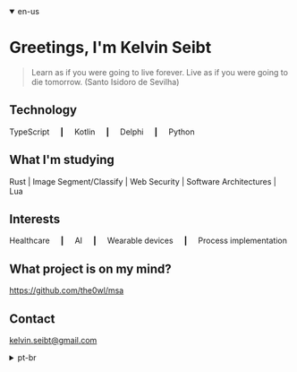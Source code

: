 <details open>
  <summary>en-us</summary>

# Greetings, I'm Kelvin Seibt

> Learn as if you were going to live forever. Live as if you were going to die tomorrow.
> (Santo Isidoro de Sevilha)

## Technology

TypeScript  ┃  Kotlin  ┃  Delphi  ┃  Python   

## What I'm studying

Rust | Image Segment/Classify | Web Security | Software Architectures  | Lua

## Interests

Healthcare  ┃  AI  ┃  Wearable devices  ┃  Process implementation

## What project is on my mind?

https://github.com/the0wl/msa

## Contact

[kelvin.seibt@gmail.com](kelvin.seibt@gmail.com)

</details>

<details>
  <summary>pt-br</summary>

# Olá me chamo Kelvin Seibt

> Aprenda como se você fosse viver para sempre. Viva como se você fosse morrer amanhã. 
> (Santo Isidoro de Sevilha)

## Tecnologias

TypeScript  ┃  Kotlin  ┃  Delphi  ┃  Python      

## O que estou estudando

Rust | Segmentar/Classificar imagens | Segurança na web | Arquiteturas de software | Lua

## Interesses

Healthcare  ┃  IA  ┃  Dispositivos vestíveis  ┃  Implementação de processos

## Qual projeto está na minha mente?

https://github.com/the0wl/msa

## Contato

[kelvin.seibt@gmail.com](kelvin.seibt@gmail.com)

</details>
